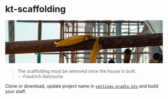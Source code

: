 # kt-scaffolding

[![featured.jpg](featured.jpg)](https://unsplash.com/photos/kA-U0M3OsOw)

> The scaffolding must be removed once the house is built.  
> -- <cite>Friedrich Nietzsche</cite>

Clone or download, update project name in [`settings-gradle.kts`](settings.gradle.kts)
and build your staff.
